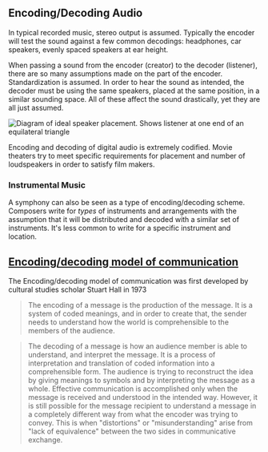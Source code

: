 ## Encoding/Decoding Audio

In typical recorded music, stereo output is assumed. Typically the encoder will test the sound against a few common decodings: headphones, car speakers, evenly spaced speakers at ear height. 

When passing a sound from the encoder (creator) to the decoder (listener), there are so many assumptions made on the part of the encoder. Standardization is assumed. In order to hear the sound as intended, the decoder must be using the same speakers, placed at the same position, in a similar sounding space. All of these affect the sound drastically, yet they are all just assumed. 

![Diagram of ideal speaker placement. Shows listener at one end of an equilateral triangle](https://images.crutchfieldonline.com/ImageBank/v20170109161100/ImageHandler/scale/978/978/core/learn/article/1305/stereo-speaker-placement-cropped.jpg)

Encoding and decoding of digital audio is extremely codified. Movie theaters try to meet specific requirements for placement and number of loudspeakers in order to satisfy film makers. 

### Instrumental Music

A symphony can also be seen as a type of encoding/decoding scheme. Composers write for _types_ of instruments and arrangements with the assumption that it will be distributed and decoded with a similar set of instruments. It's less common to write for a specific instrument and location. 

## [Encoding/decoding model of communication](https://en.wikipedia.org/wiki/Encoding/decoding_model_of_communication)

The Encoding/decoding model of communication was first developed by cultural studies scholar Stuart Hall in 1973

> The encoding of a message is the production of the message. It is a system of coded meanings, and in order to create that, the sender needs to understand how the world is comprehensible to the members of the audience.

> The decoding of a message is how an audience member is able to understand, and interpret the message. It is a process of interpretation and translation of coded information into a comprehensible form. The audience is trying to reconstruct the idea by giving meanings to symbols and by interpreting the message as a whole. Effective communication is accomplished only when the message is received and understood in the intended way. However, it is still possible for the message recipient to understand a message in a completely different way from what the encoder was trying to convey. This is when "distortions" or "misunderstanding" arise from "lack of equivalence" between the two sides in communicative exchange.
